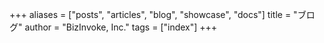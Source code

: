 +++
aliases = ["posts", "articles", "blog", "showcase", "docs"]
title = "ブログ"
author = "BizInvoke, Inc."
tags = ["index"]
+++
